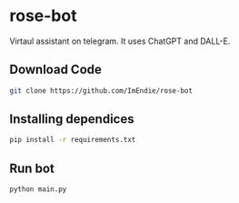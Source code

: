 # rose-bot
Virtaul assistant on telegram. It uses ChatGPT and DALL-E.

## Download Code
```bash
git clone https://github.com/ImEndie/rose-bot
```

## Installing dependices
```bash
pip install -r requirements.txt
```

## Run bot
```bash
python main.py
```
